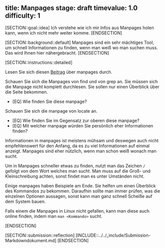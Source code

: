 title: Manpages
stage: draft
timevalue: 1.0
difficulty: 1
---

[SECTION::goal::idea]
Ich verstehe wie ich mir Infos aus Manpages holen kann, wenn ich nicht mehr weiter komme.
[ENDSECTION]

[SECTION::background::default]
Manpages sind ein sehr mächtiges Tool, um schnell Informationen zu finden, 
wenn man weiß wo man suchen muss.
Das wird Ihnen hier nähergebracht.
[ENDSECTION]

[SECTION::instructions::detailed]

Lesen Sie sich diesen [Beitrag](https://itsfoss.com/linux-man-page-guide/) über 
manpages durch.

Schauen Sie sich die Manpages von find und von grep an. Sie müssen sich die 
Manpage nicht komplett durchlesen. Sie sollen nur einen Überblick über die 
Seite bekommen.

- [EQ] Wie finden Sie diese manpage?

Schauen Sie sich die manpage von locate an.

- [EQ] Wie finden Sie im Gegensatz zur oberen diese manpage?
- [EQ] Mit welcher manpage würden Sie persönlich eher Informationen finden?

Informationen in manpages ist meistens mühsam und deswegen auch nicht 
empfehlenswert für den Anfang, da es zu viel Informationen auf einmal anzeigt.
Manpages sind eher nützlich, wenn man schon weiß wonach man sucht.

Um in Manpages schneller etwas zu finden, nutzt man das Zeichen `/` gefolgt von 
dem Wort welches man sucht. Man muss auf die Groß- und Kleinschreibung achten, 
sonst findet man es unter Umständen nicht.

Einige manpages haben Beispiele am Ende. Sie helfen um einen Überblick des 
Kommandos zu bekommen. Daraufhin sollte man immer prüfen, was die einzelnen 
Optionen aussagen, sonst kann man ganz schnell Scheiße auf dem System bauen. 

Falls einem die Manpages in Linux nicht gefallen, kann man diese auch online 
finden, indem man `man <Kommando>` sucht.

[ENDSECTION]

[SECTION::submission::reflection]
[INCLUDE::../../_include/Submission-Markdowndokument.md]
[ENDSECTION]

